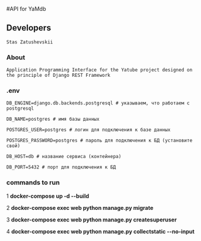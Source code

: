 #API for YaMdb
## Developers
    Stas Zatushevskii

### About    
    Application Programming Interface for the Yatube project designed on the principle of Django REST Framework
    
### .env
    DB_ENGINE=django.db.backends.postgresql # указываем, что работаем с postgresql

    DB_NAME=postgres # имя базы данных

    POSTGRES_USER=postgres # логин для подключения к базе данных

    POSTGRES_PASSWORD=postgres # пароль для подключения к БД (установите свой)

    DB_HOST=db # название сервиса (контейнера)

    DB_PORT=5432 # порт для подключения к БД 

### commands to run

1   __docker-compose up -d --build__

2   __docker-compose exec web python manage.py migrate__

3   __docker-compose exec web python manage.py createsuperuser__
    
4   __docker-compose exec web python manage.py collectstatic --no-input__